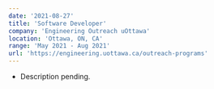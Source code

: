 ```yaml
---
date: '2021-08-27'
title: 'Software Developer'
company: 'Engineering Outreach uOttawa'
location: 'Ottawa, ON, CA'
range: 'May 2021 - Aug 2021'
url: 'https://engineering.uottawa.ca/outreach-programs'
---
```

- Description pending.